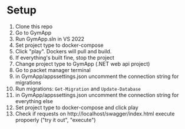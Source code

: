 # Setup
1. Clone this repo
2. Go to GymApp
3. Run GymApp.sln in VS 2022
4. Set project type to docker-compose
5. Click "play". Dockers will pull and build.
6. If everything's built fine, stop the project
7. Change project type to GymApp (.NET web api project)
8. Go to packet manager terminal
9. in GymApp/appssettings.json uncomment the connection string for migrations
10. Run migrations: `Get-Migration` and `Update-Database`
11. in GymApp/appssettings.json uncomment the connection string for everything else
12. Set project type to docker-compose and click play
13. Check if requests on http://localhost/swagger/index.html execute propoerly ("try it out", "execute")